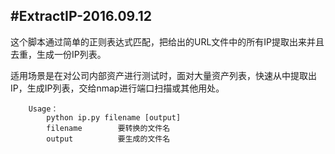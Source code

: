 #ExtractIP-2016.09.12
---

这个脚本通过简单的正则表达式匹配，把给出的URL文件中的所有IP提取出来并且去重，生成一份IP列表。

适用场景是在对公司内部资产进行测试时，面对大量资产列表，快速从中提取出IP，生成IP列表，交给nmap进行端口扫描或其他用处。

		Usage：
			python ip.py filename [output]
			filename		要转换的文件名
			output			要生成的文件名
